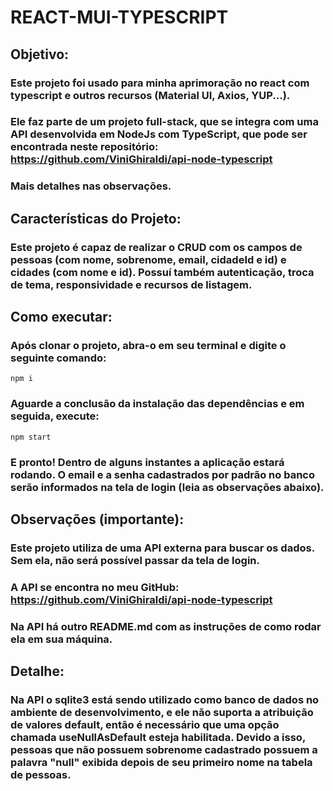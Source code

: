 # REACT-MUI-TYPESCRIPT

## Objetivo:
### Este projeto foi usado para minha aprimoração no react com typescript e outros recursos (Material UI, Axios, YUP...).

### Ele faz parte de um projeto full-stack, que se integra com uma API desenvolvida em NodeJs com TypeScript, que pode ser encontrada neste repositório: https://github.com/ViniGhiraldi/api-node-typescript

### Mais detalhes nas observações.

## Características do Projeto:
### Este projeto é capaz de realizar o CRUD com os campos de pessoas (com nome, sobrenome, email, cidadeId e id) e cidades (com nome e id). Possuí também autenticação, troca de tema, responsividade e recursos de listagem.

## Como executar:
### Após clonar o projeto, abra-o em seu terminal e digite o seguinte comando:
```
npm i
```
### Aguarde a conclusão da instalação das dependências e em seguida, execute:
```
npm start
```
### E pronto! Dentro de alguns instantes a aplicação estará rodando. O email e a senha cadastrados por padrão no banco serão informados na tela de login (leia as observações abaixo).

## Observações (importante):
### Este projeto utiliza de uma API externa para buscar os dados. Sem ela, não será possível passar da tela de login.

### A API se encontra no meu GitHub: https://github.com/ViniGhiraldi/api-node-typescript

### Na API há outro README.md com as instruções de como rodar ela em sua máquina.

## Detalhe:

### Na API o sqlite3 está sendo utilizado como banco de dados no ambiente de desenvolvimento, e ele não suporta a atribuição de valores default, então é necessário que uma opção chamada useNullAsDefault esteja habilitada. Devido a isso, pessoas que não possuem sobrenome cadastrado possuem a palavra "null" exibida depois de seu primeiro nome na tabela de pessoas.